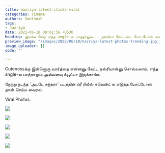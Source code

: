 ```yaml
---
title: nazriya-latest-clicks-viral
categories: cinema
authors: Santhosh
tags:
- nazriya
date: 2022-06-10 09:01:56 +0530
heading: இவங்க வேற எந்த angle-ல பாத்தாலும்... நஸ்ரியா லேட்டஸ்ட் போட்டோஸ் வைரல்..!
preview_image: "/images/2022/06/10/nazriya-latest-photos-trending-jpg.jpeg"
image_uploader: []
code: ''

---
```

Cutenessக்கு இன்னொரு வார்த்தை என்னனு கேட்ட நஸ்ரியான்னு சொல்லலாம். எந்த angle-ல பாத்தாலும் அவ்வளவு க்யூட்டா இருக்காங்க.

நேற்று நடந்த 'அடடே சுந்தரா' படத்தின் ப்ரீ ரிலீஸ் ஈவென்ட் ல எடுத்த போட்டோஸ் தான் செம்ம வைரல்.

Viral Photos:

![](/images/2022/06/10/nazriya-latest-click-5-jpg.jpeg)

![](/images/2022/06/10/nazriya-latest-click-4-jpg.jpeg)

![](/images/2022/06/10/nazriya-latest-click-1-jpg.jpeg)

![](/images/2022/06/10/nazriya-latest-click-2-jpg.jpeg)

![](/images/2022/06/10/nazriya-latest-click-3-jpg.jpeg)
